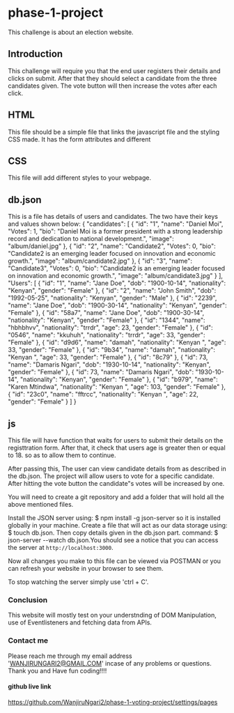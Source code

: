 # phase-1-project
This challenge is about an election website.

## Introduction
This challenge will require you that the end user registers their details and clicks on submit. After that they should select a candidate from the three candidates given. The vote button will then increase the votes after each click.

## HTML
This file should be a simple file that links the javascript file and the styling CSS made. It has the form attributes and different 

## CSS 
This file will add different styles to your webpage. 

## db.json
This is a file has details of users and  candidates. The two have their keys and values shown below:
{
  "candidates": [
    {
      "id": "1",
      "name": "Daniel Moi",
      "Votes": 1,
      "bio": "Daniel Moi is a former president with a strong leadership record and dedication to national development.",
      "image": "album/daniel.jpg"
    },
    {
      "id": "2",
      "name": "Candidate2",
      "Votes": 0,
      "bio": "Candidate2 is an emerging leader focused on innovation and economic growth.",
      "image": "album/candidate2.jpg"
    },
    {
      "id": "3",
      "name": "Candidate3",
      "Votes": 0,
      "bio": "Candidate2 is an emerging leader focused on innovation and economic growth.",
      "image": "album/candidate3.jpg"
    }
  ],
  "Users": [
    {
      "id": "1",
      "name": "Jane Doe",
      "dob": "1900-10-14",
      "nationality": "Kenyan",
      "gender": "Female"
    },
    {
      "id": "2",
      "name": "John Smith",
      "dob": "1992-05-25",
      "nationality": "Kenyan",
      "gender": "Male"
    },
    {
      "id": "2239",
      "name": "Jane Doe",
      "dob": "1900-30-14",
      "nationality": "Kenyan",
      "gender": "Female"
    },
    {
      "id": "58a7",
      "name": "Jane Doe",
      "dob": "1900-30-14",
      "nationality": "Kenyan",
      "gender": "Female"
    },
    {
      "id": "1344",
      "name": "hbhbhvv",
      "nationality": "trrdr",
      "age": 23,
      "gender": "Female"
    },
    {
      "id": "0546",
      "name": "kkuhuh",
      "nationality": "trrdr",
      "age": 33,
      "gender": "Female"
    },
    {
      "id": "d9d6",
      "name": "damah",
      "nationality": "Kenyan ",
      "age": 33,
      "gender": "Female"
    },
    {
      "id": "9b34",
      "name": "damah",
      "nationality": "Kenyan ",
      "age": 33,
      "gender": "Female"
    },
    {
      "id": "8c79"
    },
    {
      "id": 73,
      "name": "Damaris Ngari",
      "dob": "1930-10-14",
      "nationality": "Kenyan",
      "gender": "Female"
    },
    {
      "id": 73,
      "name": "Damaris Ngari",
      "dob": "1930-10-14",
      "nationality": "Kenyan",
      "gender": "Female"
    },
    {
      "id": "b979",
      "name": "Karen Mtindwa",
      "nationality": "Kenyan ",
      "age": 103,
      "gender": "Female"
    },
    {
      "id": "23c0",
      "name": "fftrcc",
      "nationality": "Kenyan ",
      "age": 22,
      "gender": "Female"
    }
  ]
}


## js
This file will have function that waits for users to submit their details on the registtration form. After that, it check that users age is greater then or equal to 18. so as to allow them to continue.

After passing this, The user can view  candidate details from as described in the db.json. The project will allow users to vote for a specific candidate. After hitting the vote button the candidate"s votes will be increased by one. 

You will need to create a git repository and add a folder that will hold all the above mentioned files. 

Install the JSON server using: $ npm install -g json-server so it is installed globally in your machine.
Create a file that will act as our data storage using: $ touch db.json.
Then copy details given in the db.json part.
command:  $ json-server --watch db.json.You should see a notice that you can access the server at `http://localhost:3000`. 

Now all changes you make to this file can be viewed via POSTMAN or you can refresh your website in your browser to see them.

To stop watching the server simply use 'ctrl + C'.

### Conclusion
This website will mostly test on your understnding of DOM Manipulation, use of Eventlisteners and fetching data from APIs. 

### Contact me
Please reach me through  my email address 'WANJIRUNGARI2@GMAIL.COM' incase of any problems or questions. Thank you and Have fun coding!!!!

#### github live link
https://github.com/WanjiruNgari2/phase-1-voting-project/settings/pages
